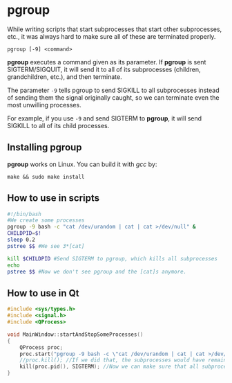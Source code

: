 pgroup
======

While writing scripts that start subprocesses that start other subprocesses, etc., it was always hard to make sure all of these are terminated properly. 

    pgroup [-9] <command>

**pgroup** executes a command given as its parameter. If **pgroup** is sent SIGTERM/SIGQUIT, it will send it to all of its subprocesses (children, grandchildren, etc.), and then terminate.

The parameter `-9` tells pgroup to send SIGKILL to all subprocesses instead of sending them the signal originally caught, so we can terminate even the most unwilling processes.

For example, if you use `-9` and send SIGTERM to **pgroup**, it will send SIGKILL to all of its child processes.

## Installing pgroup

**pgroup** works on Linux. You can build it with *gcc* by:

    make && sudo make install

## How to use in scripts

```bash
#!/bin/bash
#We create some processes
pgroup -9 bash -c "cat /dev/urandom | cat | cat >/dev/null" &
CHILDPID=$!
sleep 0.2
pstree $$ #We see 3*[cat]

kill $CHILDPID #Send SIGTERM to pgroup, which kills all subprocesses
echo
pstree $$ #Now we don't see pgroup and the [cat]s anymore.
```

## How to use in Qt

```C++
#include <sys/types.h>
#include <signal.h>
#include <QProcess>

void MainWindow::startAndStopSomeProcesses()
{
	QProcess proc;
	proc.start("pgroup -9 bash -c \"cat /dev/urandom | cat | cat >/dev/null\"");
	//proc.kill(); //If we did that, the subprocesses would have remained.
	kill(proc.pid(), SIGTERM); //Now we can make sure that all subprocesses were killed properly.
}
```

